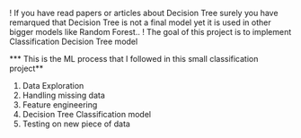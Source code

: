 !	If you have read papers or articles about Decision Tree surely you have remarqued that Decision Tree is not a final model yet  it is used in other bigger models like Random Forest..
! 	The goal of this project is to implement Classification Decision Tree model 

***	This is the ML process that I followed in this small classification project**
1. Data Exploration
2. Handling missing data
3. Feature engineering
4. Decision Tree Classification model
5. Testing on new piece of data